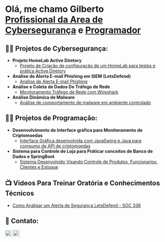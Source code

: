 <h1>Olá, me chamo Gilberto <br/><a href="https://www.linkedin.com/in/gilbertolimagc">Profissional da Area de Cybersegurança</a> e <a href= "https://github.com/gilbertolg7">Programador</a></a></h1>

<h2>👨‍💻 Projetos de Cybersegurança:</h2>

- <b>Projeto HomeLab Active Diretory</b>
  - [Projeto de Criação de configuração de um HomeLab para testes e prática Active Diretory](https://github.com/gilbertolg7/Projeto-HomeLab-Active-Diretory)
- <b>Análise de Alerta E-mail Phishing em SIEM  (LetsDefend)</b>
  - [Análise de Alerta E-mail Phishing](https://github.com/gilbertolg7/Analise-email-Phishing-SIEM)
- <b>Análise e Coleta de Dados De Tráfego de Rede</b>
  - [Monitoramento Tráfego de Rede com Wireshark](https://github.com/gilbertolg7/Analise-HTTP-Basic-Auth-Wireshark)
- <b>Análise Dinâmica de Malware</b>
  - [Análise de comportamento de malware em ambiente controlado](https://github.com/gilbertolg7/Analise-Dinamica-Malware)
<h2>👨‍💻 Projetos de Programação:</h2>

- <b>Desenvolvimento de Interface gráfica para Monitoramento de Criptomoedas</b>
  - [Interface Gráfica desenvolvida com JavaSwing e Java para comsumo de API de criptomoedas](https://github.com/gilbertolg7/Cripto)
- <b>Sistema para Controle de Loja para Práticar conceitos de Banco de Dados e SpringBoot</b>
  - [Sistema Desenvolvido Visando Controle de Produtos, Funcionarios, Clientes e Estoque](https://github.com/gilbertolg7/Spring-aprendendo)

<h2>📺 Videos Para Treinar Oratória e Conhecimentos Técnicos</h2>

- [Como Análisar um Alerta de Segurança LetsDefend - SOC 336](https://www.youtube.com/watch?v=I-bD40tkxlU&t=28s&ab_channel=AnalistaSOCduBem)

<h2> 🤳 Contato:</h2>

[<img align="left" alt="Gilberto | YouTube" width="22px" src="https://cdn.jsdelivr.net/npm/simple-icons@v3/icons/youtube.svg" />][youtube]
[<img align="left" alt="Gilberto| LinkedIn" width="22px" src="https://cdn.jsdelivr.net/npm/simple-icons@v3/icons/linkedin.svg" />][linkedin]


[youtube]: https://www.youtube.com/@AnalistaSOCduBem
[linkedin]: https://www.linkedin.com/in/gilbertolimagc
